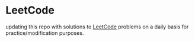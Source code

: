 # LeetCode

updating this repo with solutions to [LeetCode](https://leetcode.com/) problems on a daily basis for practice/modification purposes.
